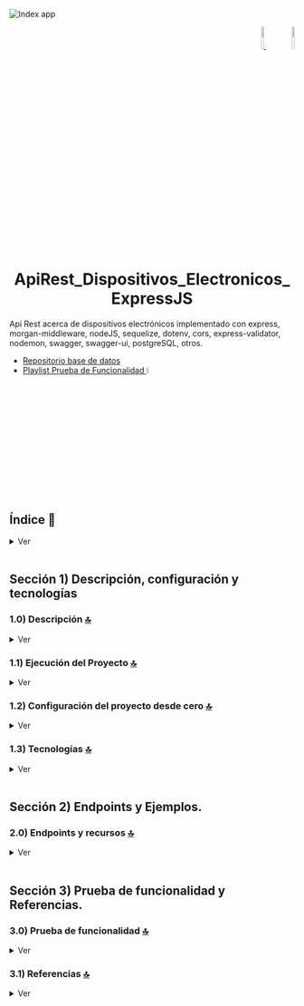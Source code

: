 ![Index app](https://github.com/andresWeitzel/ApiRest_Dispositivos_Electronicos_ExpressJS/blob/master/doc/assets/componentes-example.png)

<div align="right">
    <a href="https://github.com/andresWeitzel/ApiRest_Dispositivos_Electronicos_ExpressJS/blob/master/translations/README.es.md" target="_blank">
      <img src="https://github.com/andresWeitzel/ApiRest_Dispositivos_Electronicos_ExpressJS/blob/master/doc/assets/translation/arg-flag.jpg" width="10%" height="10%" />
  </a> 
   <a href="https://github.com/andresWeitzel/ApiRest_Dispositivos_Electronicos_ExpressJS/blob/master/README.md" target="_blank">
      <img src="https://github.com/andresWeitzel/ApiRest_Dispositivos_Electronicos_ExpressJS/blob/master/doc/assets/translation/eeuu-flag.jpg" width="10%" height="10%" />
  </a>
</div>

<div align="center">

# ApiRest\_Dispositivos\_Electronicos\_ExpressJS

</div>  

Api Rest acerca de dispositivos electrónicos implementado con express, morgan-middleware, nodeJS, sequelize, dotenv, cors, express-validator, nodemon, swagger, swagger-ui, postgreSQL, otros.

*   [Repositorio base de datos](https://github.com/andresWeitzel/db_dispositivos_electronicos_postgreSQL)
*   [Playlist Prueba de Funcionalidad](https://www.youtube.com/playlist?list=PLCl11UFjHurDLAizKGgiChAKBJx1V19Fo)<a href="https://www.youtube.com/playlist?list=PLCl11UFjHurDLAizKGgiChAKBJx1V19Fo" target="_blank"> <img src="https://github.com/andresWeitzel/ApiRest_Dispositivos_Electronicos_ExpressJS/blob/master/doc/assets/social-networks/yt.png" width="5%" height="5%" /> </a>

<br>

## Índice 📜

<details>
 <summary> Ver </summary>

 <br>

### Sección 1)  Descripción, configuración y tecnologías

*   [1.0) Descripción del Proyecto.](#10-descripción-)
*   [1.1) Ejecución del Proyecto.](#11-ejecución-del-proyecto-)
*   [1.2) Configuración del proyecto desde cero](#12-configuración-del-proyecto-desde-cero-)
*   [1.3) Tecnologías.](#13-tecnologías-)

### Sección 2) Endpoints y Ejemplos

*   [2.0) EndPoints y recursos.](#20-endpoints-y-recursos-)

### Sección 3) Prueba de funcionalidad y Referencias

*   [3.0) Prueba de funcionalidad.](#30-prueba-de-funcionalidad-)
*   [3.1) Referencias.](#31-referencias-)

<br>

</details>

<br>

## Sección 1)  Descripción, configuración y tecnologías

### 1.0) Descripción [🔝](#índice-)

<details>
  <summary>Ver</summary>
 <br>

### 1.0.0) Descripción General

*

### 1.0.1) Descripción Arquitectura y Funcionamiento

*

<br>

</details>

### 1.1) Ejecución del Proyecto [🔝](#índice-)

<details>
  <summary>Ver</summary>
  <br>

#### 1.1.0) Configuraciones iniciales

*   Una vez creado un entorno de trabajo a través de algún ide, clonamos el proyecto

```git
git clone https://github.com/andresWeitzel/ApiRest_Dispositivos_Electronicos_ExpressJS
```

*   Nos posicionamos sobre el proyecto

```git
cd 'projectName'
```

*   Instalamos la última versión LTS de [Nodejs(v18)](https://nodejs.org/en/download).
*   Instalamos todas las librerías necesarias

```git
npm i
```

*   Las variables de entorno utilizadas en el proyecto se mantienen para simplificar el proceso de configuración de las mismas. Es recomendado agregar el archivo correspondiente (.env) al .gitignore.
*   El siguiente script configurado en el package.json del proyecto es el encargado de
    *   Levantar el servidor con express (entorno productivo)
    *   Levantar el servidor con express y nodemon (entorno local dev)

```git
"scripts": {
   "dev": "nodemon src/server.js",
   "start": "node src/server.js"
 },
```

*   Ejecutamos la app desde terminal para entorno local.

```git
npm run dev
```

*   Ejecutamos la app desde terminal para entorno productivo.

```git
npm start
```

*   Si se presenta algún mensaje indicando qué el puerto 8080 ya está en uso, podemos terminar todos los procesos dependientes y volver a ejecutar la app

```git
npx kill-port 8080
npm run dev o npm start
```

<br>

</details>

### 1.2) Configuración del proyecto desde cero [🔝](#índice-)

<details>
  <summary>Ver</summary>
 <br>

#### 1.2.0) Configuraciones iniciales

*   Una vez creado un entorno de trabajo a través de algún ide, clonamos el proyecto

```git
git clone https://github.com/andresWeitzel/ApiRest_Dispositivos_Electronicos_ExpressJS
```

*   Nos posicionamos sobre el proyecto

```git
cd 'projectName'
```

*   Instalamos la última versión LTS de [Nodejs(v18)](https://nodejs.org/en/download)
*   Abrimos una terminal desde vsc
*   Inicializamos un proyecto nodejs

```git
npm init
```

*   Creamos un archivo .gitignore y agregamos los files necesarios (por el momento node\_modules)

```git
node_modules
```

*   Creamos un direct source (src) para agregar toda la lógica de nuestra app
*   Instalamos el plugin para sequelize

```git
npm i sequelize
```

*   Instalamos los plugins para postgreSQL

```git
npm i pg pg-hstore
```

*   Instalamos el plugin para [express (framework)](https://www.npmjs.com/package/express)

```git
npm i express
```

*   Instalamos el plugin para [cors (gestión de recursos)](https://www.npmjs.com/package/cors)

```git
npm i cors
```

*   Instalamos el plugin para [dotenv (variables de entorno)](https://www.npmjs.com/package/dotenv)

```git
npm i dotenv
```

*   Instalamos el plugin para [morgan-middleware (errores, formatos, etc)](https://expressjs.com/en/resources/middleware/morgan.html)

```git
npm i morgan
```

*   Instalamos el plugin para [nodemon (autoreload server)](https://www.npmjs.com/package/nodemon) de forma global

```git
npm i -g nodemon
```

*   Instalamos el plugin para [nodemon (autoreload server)](https://www.npmjs.com/package/nodemon) para desarrollo

```git
npm i nodemon --save-dev
```

*   Instalamos los plugins para el uso de [swagger](https://www.google.com.ar/url?sa=t\&rct=j\&q=\&esrc=s\&source=web\&cd=\&cad=rja\&uact=8\&ved=2ahUKEwjKhYbuxO7_AhWcqpUCHZX1DGIQFnoECBAQAQ\&url=https%3A%2F%2Fwww.npmjs.com%2Fpackage%2Fswagger-ui-express\&usg=AOvVaw298jcT8gyPCXrfFgV1z8o6\&opi=89978449)

```git
npm i swagger-ui-express swagger-jsdoc
```

*   Las variables de entorno utilizadas en el proyecto se mantienen para simplificar el proceso de configuración de las mismas. Es recomendado agregar el archivo correspondiente (.env) al .gitignore.
*   El siguiente script configurado en el package.json del proyecto es el encargado de
    *   Levantar el servidor con express (entorno productivo)
    *   Levantar el servidor con express y nodemon (entorno local dev)

```git
"scripts": {
   "dev": "nodemon src/server.js",
   "start": "node src/server.js"
 },
```

*   Ejecutamos la app desde terminal para entorno local.

```git
npm run dev
```

*   Ejecutamos la app desde terminal para entorno productivo.

```git
npm start
```

*   Si se presenta algún mensaje indicando qué el puerto 8080 ya está en uso, podemos terminar todos los procesos dependientes y volver a ejecutar la app

```git
npx kill-port 8080
npm run dev o npm start
```

<br>

</details>

### 1.3) Tecnologías [🔝](#índice-)

<details>
  <summary>Ver</summary>
 <br>

| **Tecnologías** | **Versión** | **Finalidad** |\
| ------------- | ------------- | ------------- |
| [SDK](https://www.serverless.com/framework/docs/guides/sdk/) | 4.3.2  | Inyección Automática de Módulos para Lambdas |
| [NodeJS](https://nodejs.org/en/) | 14.18.1  | Librería JS |
| [VSC](https://code.visualstudio.com/docs) | 1.72.2  | IDE |
| [Postman](https://www.postman.com/downloads/) | 10.11  | Cliente Http |
| [CMD](https://learn.microsoft.com/en-us/windows-server/administration/windows-commands/cmd) | 10 | Símbolo del Sistema para linea de comandos |
| [Git](https://git-scm.com/downloads) | 2.29.1  | Control de Versiones |

</br>

| **Plugin** | **Descripción** |\
| -------------  | ------------- |
| [Serverless Plugin](https://www.serverless.com/plugins/) | Librerías para la Definición Modular |

</br>

| **Extensión** |\
| -------------  |
| Prettier - Code formatter |
| YAML - Autoformatter .yml (alt+shift+f) |

<br>

</details>

<br>

## Sección 2) Endpoints y Ejemplos.

### 2.0) Endpoints y recursos [🔝](#índice-)

<details>
  <summary>Ver</summary>
<br>

<br>

</details>

<br>

## Sección 3) Prueba de funcionalidad y Referencias.

### 3.0) Prueba de funcionalidad [🔝](#índice-)

<details>
  <summary>Ver</summary>
<br>

</details>

### 3.1) Referencias [🔝](#índice-)

<details>
  <summary>Ver</summary>
 <br>

#### Sequelize con PostgreSQL

*   [PostgreSQL con Sequelize](https://www.makeuseof.com/use-postgresql-with-sequelize-in-nodejs/)
*   [Asociaciones entre tablas](https://sequelize.org/docs/v6/core-concepts/assocs/)

#### Swagger y Nodejs

*   [Automatically Generate Swagger Docs With ExpressJS & NodeJS](https://www.youtube.com/watch?v=5aryMKiBEKY)
*   [Repositorio de ejemplo](https://github.com/TomDoesTech/REST-API-Tutorial-Updated/tree/main)

#### Videotutoriales

*   [Playlist Ejemplificación Creación de Api Rest](https://www.youtube.com/watch?v=tpso18ghda4)
*   [Creación y config Api rest desde cero](https://www.youtube.com/watch?v=bK3AJfs7qNY\&t=1019s)

#### Ejemplos de código

*   [Ejemplo de microservicio usando Sequelize, Mysql y NodeJS](https://github.com/andresWeitzel/ApiRest_Dispositivos_Electronicos_ExpressJS)

#### Librerías

*   [Manejo de validaciones con express-validator](https://medium.com/dataseries/introduction-to-request-body-validation-in-express-apps-with-express-validator-7b9725ca780d)
*   [Doc oficial express-validator](https://express-validator.github.io/docs/guides/getting-started)

#### Remark-lint

*   [remark-lint-emphasis-marker](https://www.npmjs.com/package/remark-lint-emphasis-marker)
*   [remark-preset-lint-recommended](https://www.npmjs.com/package/remark-preset-lint-recommended)
*   [remark-reference-links](https://www.npmjs.com/package/remark-reference-links) <br>

</details>

